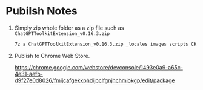 # Pubilsh Notes

1. Simply zip whole folder as a zip file such as `ChatGPTToolkitExtension_v0.16.3.zip`

    ```sh
    7z a ChatGPTToolkitExtension_v0.16.3.zip _locales images scripts CHANGELOG.md manifest.json README.md
    ```

2. Publish to Chrome Web Store.

    <https://chrome.google.com/webstore/devconsole/1493e0a9-a65c-4e31-aefb-d9f27e0d8026/fmijcafgekkphdijpclfgnjhchmiokgp/edit/package>